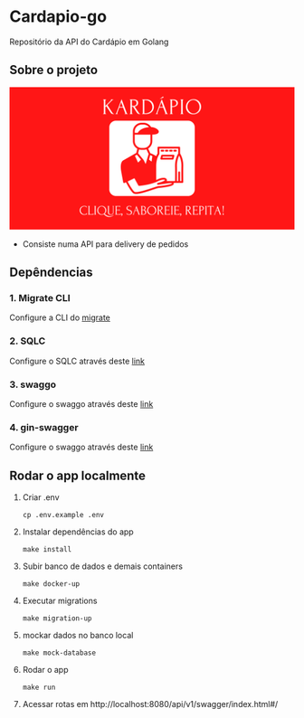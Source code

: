 # Cardapio-go
Repositório da API do Cardápio em Golang

## Sobre o projeto
![img](/docs/assets/banner.svg)
- Consiste numa API para delivery de pedidos

## Depêndencias
### 1. Migrate CLI
Configure a CLI do [migrate](https://github.com/golang-migrate/migrate/tree/v4.16.2/cmd/migrate) 

### 2. SQLC
Configure o SQLC através deste [link](https://docs.sqlc.dev/en/stable/overview/install.html)

### 3. swaggo
Configure o swaggo através deste [link](https://github.com/swaggo/swag)

### 4. gin-swagger
Configure o swaggo através deste [link](https://github.com/swaggo/gin-swagger)


## Rodar o app localmente

1. Criar .env
    ```
    cp .env.example .env
    ```

2. Instalar dependências do app
    ```
    make install
    ```

3. Subir banco de dados e demais containers
    ```
    make docker-up
    ```

4. Executar migrations
    ```
    make migration-up
    ```
    
5. mockar dados no banco local
    ```
    make mock-database
    ```

6. Rodar o app
    ```
    make run
    ```

7. Acessar rotas em  http://localhost:8080/api/v1/swagger/index.html#/
